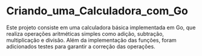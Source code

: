 # Criando_uma_Calculadora_com_Go
Este projeto consiste em uma calculadora básica implementada em Go, que realiza operações aritméticas simples como adição, subtração, multiplicação e divisão. Além da implementação das funções, foram adicionados testes para garantir a correção das operações.
